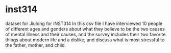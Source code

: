# inst314
dataset for Jiulong for INST314
In this csv file I have interviewed 10 people of different ages and genders about what they believe to be the two causes of mental illness and their causes, and the survey includes their two favorite things about modern life and a dislike, and discuss what is most stressful to the father, mother, and child.
